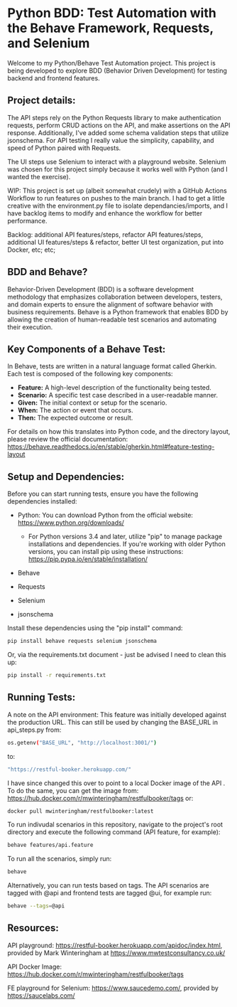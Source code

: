 # Python BDD: Test Automation with the Behave Framework, Requests, and Selenium

Welcome to my Python/Behave Test Automation project. This project is being developed to explore BDD (Behavior Driven Development) for testing backend and frontend features.

## Project details:

The API steps rely on the Python Requests library to make authentication requests, perform CRUD actions on the API, and make assertions on the API response. Additionally, I've added some schema validation steps that utilize jsonschema. For API testing I really value the simplicity, capability, and speed of Python paired with Requests.

The UI steps use Selenium to interact with a playground website. Selenium was chosen for this project simply because it works well with Python (and I wanted the exercise).

WIP: This project is set up (albeit somewhat crudely) with a GitHub Actions Workflow to run features on pushes to the main branch. I had to get a little creative with the environment.py file to isolate dependancies/imports, and I have backlog items to modify and enhance the workflow for better performance.

Backlog: additional API features/steps, refactor API features/steps, additional UI features/steps & refactor, better UI test organization, put into Docker, etc; etc;

## BDD and Behave?

Behavior-Driven Development (BDD) is a software development methodology that emphasizes collaboration between developers, testers, and domain experts to ensure the alignment of software behavior with business requirements. Behave is a Python framework that enables BDD by allowing the creation of human-readable test scenarios and automating their execution.

## Key Components of a Behave Test:

In Behave, tests are written in a natural language format called Gherkin. Each test is composed of the following key components:

- **Feature:** A high-level description of the functionality being tested.
- **Scenario:** A specific test case described in a user-readable manner.
- **Given:** The initial context or setup for the scenario.
- **When:** The action or event that occurs.
- **Then:** The expected outcome or result.

For details on how this translates into Python code, and the directory layout, please review the official documentation: https://behave.readthedocs.io/en/stable/gherkin.html#feature-testing-layout

## Setup and Dependencies:

Before you can start running tests, ensure you have the following dependencies installed:

- Python: You can download Python from the official website: https://www.python.org/downloads/
  - For Python versions 3.4 and later, utilize "pip" to manage package installations and dependencies. If you're working with older Python versions, you can install pip using these instructions: https://pip.pypa.io/en/stable/installation/

- Behave
- Requests
- Selenium
- jsonschema

Install these dependencies using the "pip install" command:

```bash
pip install behave requests selenium jsonschema
```

Or, via the requirements.txt document - just be advised I need to clean this up:

```bash
pip install -r requirements.txt
```

## Running Tests:

A note on the API environment: This feature was initially developed against the production URL. This can still be used by changing the BASE_URL in api_steps.py from:

```bash
os.getenv("BASE_URL", "http://localhost:3001/")
```

to:

```bash
"https://restful-booker.herokuapp.com/"
```

I have since changed this over to point to a local Docker image of the API . To do the same, you can get the image from: https://hub.docker.com/r/mwinteringham/restfulbooker/tags or:

```bash
docker pull mwinteringham/restfulbooker:latest
```

To run indivudal scenarios in this repository, navigate to the project's root directory and execute the following command (API feature, for example):

```bash
behave features/api.feature
```

To run all the scenarios, simply run:
```bash
behave
```

Alternatively, you can run tests based on tags. The API scenarios are tagged with @api and frontend tests are tagged @ui, for example run:

```bash
behave --tags=@api
```

## Resources:

API playground: https://restful-booker.herokuapp.com/apidoc/index.html, provided by Mark Winteringham at https://www.mwtestconsultancy.co.uk/

API Docker Image: https://hub.docker.com/r/mwinteringham/restfulbooker/tags

FE playground for Selenium: https://www.saucedemo.com/, provided by https://saucelabs.com/
